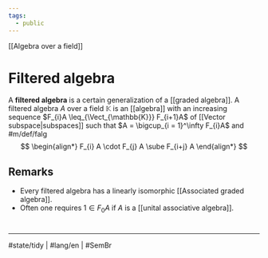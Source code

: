 ```yaml
---
tags:
  - public
---
```

[[Algebra over a field]]
# Filtered algebra

A **filtered algebra** is a certain generalization of a [[graded algebra]].
A filtered algebra $A$ over a field $\mathbb{K}$ is an [[algebra]] with an increasing sequence $F_{i}A \leq_{\Vect_{\mathbb{K}}} F_{i+1}A$ of [[Vector subspace|subspaces]] such that $A = \bigcup_{i = 1}^\infty F_{i}A$ and #m/def/falg 
$$
\begin{align*}
F_{i} A \cdot F_{j} A \sube F_{i+j} A
\end{align*}
$$

## Remarks

- Every filtered algebra has a linearly isomorphic [[Associated graded algebra]].
- Often one requires $1 \in F_{0}A$ if $A$ is a [[unital associative algebra]].


#
---
#state/tidy | #lang/en | #SemBr
